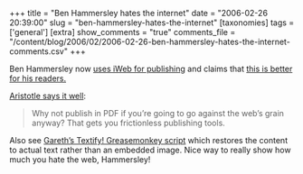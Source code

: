 +++
title = "Ben Hammersley hates the internet"
date = "2006-02-26 20:39:00"
slug = "ben-hammersley-hates-the-internet"
[taxonomies]
tags = ['general']
[extra]
show_comments = "true"
comments_file = "/content/blog/2006/02/2006-02-26-ben-hammersley-hates-the-internet-comments.csv"
+++

Ben Hammersley now [uses iWeb for publishing](http://www.benhammersley.com/FCE47259-78BA-4B5E-ABF2-F39B93520C85/Blog/16F11A70-848F-4143-A814-36DAA6CDAAB9.html) and claims that [this is better for his readers.](http://www.benhammersley.com/FCE47259-78BA-4B5E-ABF2-F39B93520C85/Blog/8A127A89-AAD2-4243-8E11-0BDE85AB5394.html)

[Aristotle says it well](http://plasmasturm.org/log/397/):

> Why not publish in PDF if you’re going to go against the web’s grain anyway? That gets you frictionless publishing tools.

Also see [Gareth’s Textify! Greasemonkey script](http://xurble.org/weblog/2006/02/textify.html) which restores the content to actual text rather than an embedded image. Nice way to really show how much you hate the web, Hammersley!
